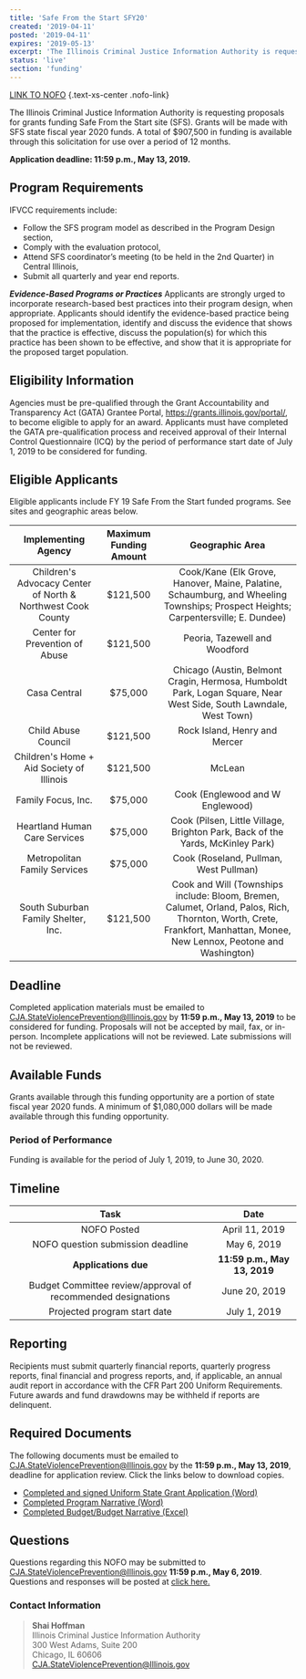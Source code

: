 ```yaml
---
title: 'Safe From the Start SFY20'
created: '2019-04-11'
posted: '2019-04-11'
expires: '2019-05-13'
excerpt: 'The Illinois Criminal Justice Information Authority is requesting proposals for grants funding Safe From the Start site (SFS). Grants will be made with SFS state fiscal year 2020 funds. A total of $1,080,000 in funding is available through this solicitation for use over a period of 12 months. '
status: 'live'
section: 'funding'
---
```

	
[LINK TO NOFO](SFSFY20NOFO.PDF) {.text-xs-center .nofo-link}

The Illinois Criminal Justice Information Authority is requesting proposals for grants funding Safe From the Start site (SFS). Grants will be made with SFS state fiscal year 2020 funds. A total of $907,500 in funding is available through this solicitation for use over a period of 12 months. 

**Application deadline: 11:59 p.m., May 13, 2019.**

## Program Requirements

IFVCC requirements include:

* Follow the SFS program model as described in the Program Design section,
*	Comply with the evaluation protocol,
*	Attend SFS coordinator’s meeting (to be held in the 2nd Quarter) in Central Illinois,
* Submit all quarterly and year end reports.

 _**Evidence-Based Programs or Practices**_ Applicants are strongly urged to incorporate research-based best practices into their program design, when appropriate. Applicants should identify the evidence-based practice being proposed for implementation, identify and discuss the evidence that shows that the practice is effective, discuss the population(s) for which this practice has been shown to be effective, and show that it is appropriate for the proposed target population.

## Eligibility Information

Agencies must be pre-qualified through the Grant Accountability and Transparency Act (GATA) Grantee Portal, https://grants.illinois.gov/portal/, to become eligible to apply for an award.  Applicants must have completed the GATA pre-qualification process and received approval of their Internal Control Questionnaire (ICQ) by the period of performance start date of July 1, 2019 to be considered for funding. 

## Eligible Applicants

Eligible applicants include FY 19 Safe From the Start funded programs. See sites and geographic areas below. 

|                     Implementing Agency                     | Maximum Funding Amount |                                                                             Geographic Area                                                                             |
| :---------------------------------------------------------: | :--------------------: | :---------------------------------------------------------------------------------------------------------------------------------------------------------------------: |
| Children's Advocacy Center of North & Northwest Cook County |        $121,500        |                    Cook/Kane (Elk Grove, Hanover, Maine, Palatine, Schaumburg, and Wheeling Townships; Prospect Heights; Carpentersville; E. Dundee)                    |
|               Center for Prevention of Abuse                |        $121,500        |                                                                      Peoria, Tazewell and Woodford                                                                      |
|                        Casa Central                         |        $75,000         |                            Chicago (Austin, Belmont Cragin, Hermosa, Humboldt Park, Logan Square, Near West Side, South Lawndale, West Town)                            |
|                     Child Abuse Council                     |        $121,500        |                                                                      Rock Island, Henry and Mercer                                                                      |
|          Children's Home + Aid Society of Illinois          |        $121,500        |                                                                                 McLean                                                                                  |
|                     Family Focus, Inc.                      |        $75,000         |                                                                    Cook (Englewood and W Englewood)                                                                     |
|                Heartland Human Care Services                |        $75,000         |                                             Cook (Pilsen, Little Village, Brighton Park, Back of the Yards, McKinley Park)                                              |
|                Metropolitan Family Services                 |        $75,000         |                                                                 Cook (Roseland, Pullman, West Pullman)                                                                  |
|             South Suburban Family Shelter, Inc.             |        $121,500        | Cook and Will (Townships include: Bloom, Bremen, Calumet, Orland, Palos, Rich, Thornton, Worth, Crete, Frankfort, Manhattan, Monee, New Lennox, Peotone and Washington) |

## Deadline

Completed application materials must be emailed to CJA.StateViolencePrevention@Illinois.gov by **11:59 p.m., May 13, 2019** to be considered for funding. Proposals will not be accepted by mail, fax, or in-person. Incomplete applications will not be reviewed. Late submissions will not be reviewed.

## Available Funds

Grants available through this funding opportunity are a portion of state fiscal year 2020 funds. A minimum of $1,080,000 dollars will be made available through this funding opportunity.  

### Period of Performance

Funding is available for the period of July 1, 2019, to June 30, 2020. 

## Timeline

|                             Task                             |             Date             |
| :----------------------------------------------------------: | :--------------------------: |
|                         NOFO Posted                          |        April 11, 2019        |
|              NOFO question submission deadline               |         May 6, 2019          |
|                     **Applications due**                     | **11:59 p.m., May 13, 2019** |
| Budget Committee review/approval of recommended designations |        June 20, 2019         |
|                 Projected program start date                 |         July 1, 2019         |

## Reporting

Recipients must submit quarterly financial reports, quarterly progress reports, final financial and progress reports, and, if applicable, an annual audit report in accordance with the CFR Part 200 Uniform Requirements. Future awards and fund drawdowns may be withheld if reports are delinquent.

## Required Documents

The following documents must be emailed to CJA.StateViolencePrevention@Illinois.gov by the **11:59 p.m., May 13, 2019**, deadline for application review. Click the links below to download copies.

* [Completed and signed Uniform State Grant Application (Word)](SFSFY20Application.docx) 
* [Completed Program Narrative (Word)](SFSFY20ProgramNarrative.docx)
* [Completed Budget/Budget Narrative (Excel)](SFSFY20BudgetTemplate.xlsx)

## Questions

Questions regarding this NOFO may be submitted to CJA.StateViolencePrevention@Illinois.gov **11:59 p.m., May 6, 2019**. Questions and responses will be posted at [click here.](SFSFY20RESPONSEtoAPPLICANTQuestions.pdf)

### Contact Information

> <strong>Shai Hoffman</strong></br>
Illinois Criminal Justice Information Authority<br/>
300 West Adams, Suite 200<br/>
Chicago, IL 60606<br/>
CJA.StateViolencePrevention@Illinois.gov</p>








